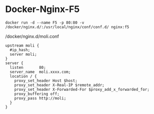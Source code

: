 # Docker-Nginx-F5

    docker run -d --name F5 -p 80:80 -v /docker/nginx.d/:/usr/local/nginx/conf/conf.d/ nginx:f5

/docker/nginx.d/moli.conf


    upstream moli {
      #ip_hash;
      server moli;
    }
    server {
      listen       80;
      server_name  moli.xxxx.com;
      location / {
        proxy_set_header Host $host;
        proxy_set_header X-Real-IP $remote_addr;
        proxy_set_header X-Forwarded-For $proxy_add_x_forwarded_for;
        proxy_buffering off;
        proxy_pass http://moli;
      }
    }
